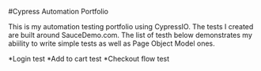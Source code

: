#Cypress Automation Portfolio

This is my automation testing portfolio using CypressIO. The tests I created are built around SauceDemo.com. The list of testh below demonstrates my abiility to write simple tests as well as Page Object Model ones.

*Login test
*Add to cart test
*Checkout flow test
